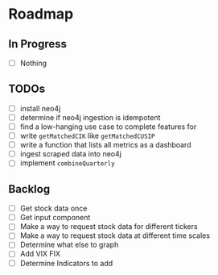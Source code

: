 # Roadmap
## In Progress
- [ ] Nothing

## TODOs
- [ ] install neo4j
- [ ] determine if neo4j ingestion is idempotent
- [ ] find a low-hanging use case to complete features for
- [ ] write `getMatchedCIK` like `getMatchedCUSIP`
- [ ] write a function that lists all metrics as a dashboard
- [ ] ingest scraped data into neo4j
- [ ] implement `combineQuarterly`

## Backlog
- [ ] Get stock data once
- [ ] Get input component
- [ ] Make a way to request stock data for different tickers
- [ ] Make a way to request stock data at different time scales
- [ ] Determine what else to graph
- [ ] Add VIX FIX
- [ ] Determine Indicators to add
